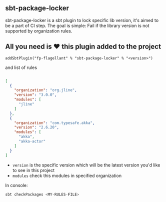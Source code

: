 ## sbt-package-locker
sbt-package-locker is a sbt plugin to lock specific lib version, it's aimed to be a part of CI step. 
The goal is simple: Fail if the library version is not supported by organization rules.

## All you need is &#9829; this plugin added to the project

```
addSbtPlugin("fp-flagellant" % "sbt-package-locker" % "<version>")
```

and list of rules

```json

[
  {
    "organization": "org.jline",
    "version": "3.0.0",
    "modules": [
      "jline"
    ]
  },
  {
    "organization": "com.typesafe.akka",
    "version": "2.6.20",
    "modules": [
      "akka",
      "akka-actor"
    ]
  }
]
```

- `version` is the specific version which will be the latest version you'd like to see in this project
- `modules` check this modules in specified organization

In console:
```sbt
sbt checkPackages <MY-RULES-FILE>
```